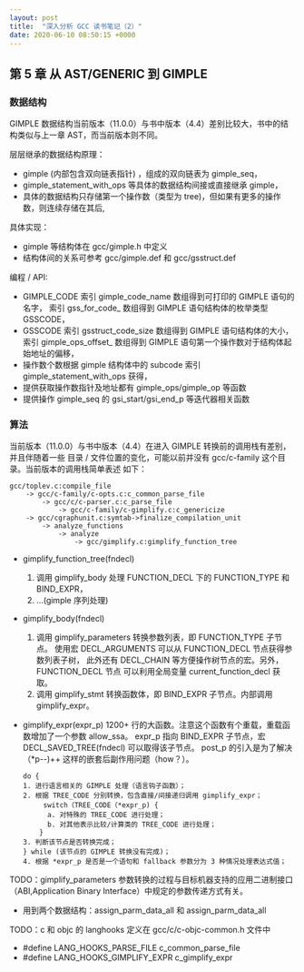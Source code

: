 ```yaml
---
layout: post
title:  "深入分析 GCC 读书笔记（2）"
date: 2020-06-10 08:50:15 +0000   
---
```


第 5 章 从 AST/GENERIC 到 GIMPLE
--------------------------------

### 数据结构

GIMPLE 数据结构当前版本（11.0.0）与书中版本（4.4）差别比较大，书中的结构类似与上一章 AST，而当前版本则不同。

层层继承的数据结构原理：
* gimple (内部包含双向链表指针) ，组成的双向链表为 gimple_seq，
* gimple_statement_with_ops 等具体的数据结构间接或直接继承 gimple，
* 具体的数据结构只存储第一个操作数（类型为 tree)，但如果有更多的操作数，则连续存储在其后,

具体实现：
* gimple 等结构体在 gcc/gimple.h 中定义
* 结构体间的关系可参考 gcc/gimple.def 和 gcc/gsstruct.def

编程 / API:
* GIMPLE_CODE
  索引 gimple_code_name 数组得到可打印的 GIMPLE 语句的名字，
  索引 gss_for_code_ 数组得到 GIMPLE 语句结构体的枚举类型 GSSCODE，
* GSSCODE
  索引 gsstruct_code_size 数组得到 GIMPLE 语句结构体的大小，
  索引 gimple_ops_offset_ 数组得到 GIMPLE 语句第一个操作数对于结构体起始地址的偏移，
* 操作数个数根据 gimple 结构体中的 subcode 索引 gimple_statement_with_ops 获得，
* 提供获取操作数指针及地址都有 gimple_ops/gimple_op 等函数
* 提供操作 gimple_seq 的 gsi_start/gsi_end_p 等迭代器相关函数

### 算法

当前版本（11.0.0）与书中版本（4.4）在进入 GIMPLE 转换前的调用栈有差别，并且伴随着一些
目录 / 文件位置的变化，可能以前并没有 gcc/c-family 这个目录。当前版本的调用栈简单表述
如下：
```
gcc/toplev.c:compile_file
    -> gcc/c-family/c-opts.c:c_common_parse_file
        -> gcc/c/c-parser.c:c_parse_file
            -> gcc/c-family/c-gimplify.c:c_genericize
    -> gcc/cgraphunit.c:symtab->finalize_compilation_unit
        -> analyze_functions
            -> analyze
                -> gcc/gimplify.c:gimplify_function_tree
```

* gimplify_function_tree(fndecl)
  1. 调用 gimplify_body 处理 FUNCTION_DECL 下的 FUNCTION_TYPE 和 BIND_EXPR，
  2. ...(gimple 序列处理)
* gimplify_body(fndecl)
  1. 调用 gimplify_parameters 转换参数列表，即 FUNCTION_TYPE 子节点。
  使用宏 DECL_ARGUMENTS 可以从 FUNCTION_DECL 节点获得参数列表子树，
  此外还有 DECL_CHAIN 等方便操作树节点的宏。另外，FUNCTION_DECL 节点
  可以利用全局变量 current_function_decl 获取。
  2. 调用 gimplify_stmt 转换函数体，即 BIND_EXPR 子节点。内部调用 gimplify_expr。
* gimplify_expr(expr_p)
  1200+ 行的大函数。注意这个函数有个重载，重载函数增加了一个参数 allow_ssa。
  expr_p 指向 BIND_EXPR 子节点，宏 DECL_SAVED_TREE(fndecl) 可以取得该子节点。
  post_p 的引入是为了解决 （*p--)++ 这样的嵌套后副作用问题（how？）。

    ```
    do {
    1. 进行语言相关的 GIMPLE 处理（语言钩子函数）；
    2. 根据 TREE_CODE 分别转换，包含直接/间接递归调用 gimplify_expr；
         switch（TREE_CODE（*expr_p) {
          a. 对特殊的 TREE_CODE 进行处理；
          b. 对其他表示比较/计算类的 TREE_CODE 进行处理；
        }
    3. 判断该节点是否转换完成；
    } while (该节点的 GIMPLE 转换没有完成)；
    4. 根据 *expr_p 是否是一个语句和 fallback 参数分为 3 种情况处理表达式值；
    ```

TODO：gimplify_parameters 参数转换的过程与目标机器支持的应用二进制接口（ABI,Application Binary Interface）中规定的参数传递方式有关。
* 用到两个数据结构：assign_parm_data_all 和 assign_parm_data_all

TODO：c 和 objc 的 langhooks 定义在 gcc/c/c-objc-common.h 文件中
* #define LANG_HOOKS_PARSE_FILE c_common_parse_file
* #define LANG_HOOKS_GIMPLIFY_EXPR c_gimplify_expr